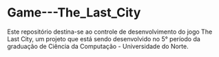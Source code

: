 # Game---The_Last_City
Este repositório destina-se ao controle de desenvolvimento do jogo The Last City, um projeto que está sendo desenvolvido no 5° período da graduação de Ciência da Computação - Universidade do Norte.
